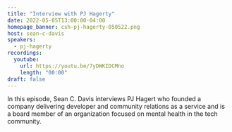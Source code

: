```yaml
---
title: "Interview with PJ Hagerty"
date: 2022-05-05T13:00:00-04:00
homepage_banner: csh-pj-hagerty-050522.png
host: sean-c-davis
speakers:
  - pj-hagerty
recordings:
  youtube:
    url: https://youtu.be/7yDWKIDCMno
    length: "00:00"
draft: false
---
```


In this episode, Sean C. Davis interviews PJ Hagert who founded a company delivering developer and community relations as a service and is a board member of an organization focused on mental health in the tech community.

